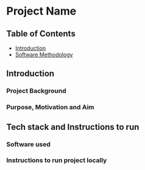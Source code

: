 # Project Name

## Table of Contents

- [Introduction](#introduction)
- [Software Methodology](doc/method.md)

## Introduction

### Project Background

### Purpose, Motivation and Aim

## Tech stack and Instructions to run

### Software used

### Instructions to run project locally
